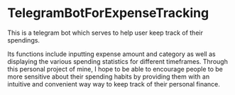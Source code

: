 # TelegramBotForExpenseTracking
This is a telegram bot which serves to help user keep track of their spendings.

Its functions include inputting expense amount and category as well as displaying the various spending statistics for different timeframes. Through this personal project of mine,
I hope to be able to encourage people to be more sensitive about their spending habits by providing them with an intuitive and convenient way way to keep track of their personal finance.
